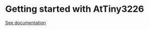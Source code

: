 # Getting started with AtTiny3226

[See documentation](https://tinymega.nl/Projects/GettingStarted-AtTiny3226/StartingTiny3226.html)


